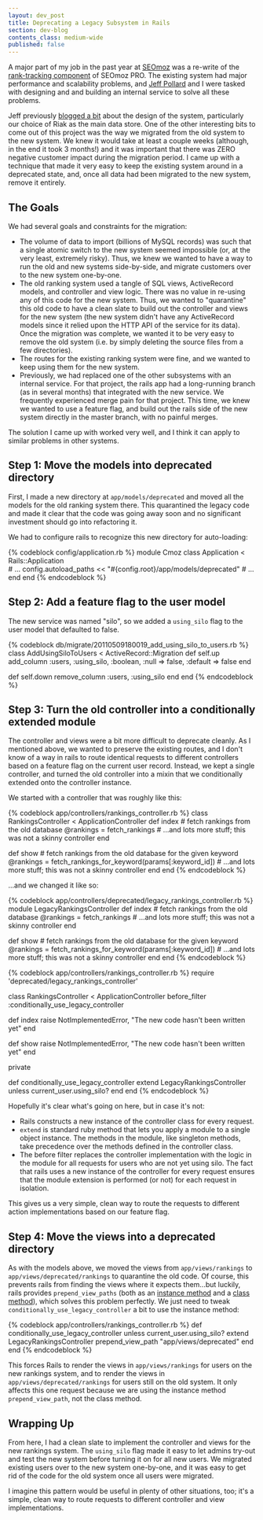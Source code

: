 ```yaml
---
layout: dev_post
title: Deprecating a Legacy Subsystem in Rails
section: dev-blog
contents_class: medium-wide
published: false
---
```


A major part of my job in the past year at [SEOmoz](http://www.seomoz.org/)
was a re-write of the [rank-tracking component](http://www.seomoz.org/features)
of SEOmoz PRO. The existing system had major performance and scalability problems,
and [Jeff Pollard](http://bitfluxx.com/) and I were tasked with designing and
and building an internal service to solve all these problems.

Jeff previously [blogged a bit](http://devblog.seomoz.org/2011/10/using-riak-for-ranking-collection/)
about the design of the system, particularly our choice of Riak as the
main data store. One of the other interesting bits to come out of this
project was the way we migrated from the old system to the new system.
We knew it would take at least a couple weeks (although, in the end it
took 3 months!) and it was important that there was ZERO negative customer
impact during the migration period. I came up with a technique that made
it very easy to keep the existing system around in a deprecated state,
and, once all data had been migrated to the new system, remove it
entirely.

## The Goals

We had several goals and constraints for the migration:

* The volume of data to import (billions of MySQL records) was such that a
  single atomic switch to the new system seemed impossible (or, at the very least,
  extremely risky). Thus, we knew we wanted to have a way to run the old
  and new systems side-by-side, and migrate customers over to the new
  system one-by-one.
* The old ranking system used a tangle of SQL views, ActiveRecord models, and
  controller and view logic. There was no value in re-using any of this
  code for the new system. Thus, we wanted to "quarantine" this old code to
  have a clean slate to build out the controller and views for the new
  system (the new system didn't have any ActiveRecord models since it
  relied upon the HTTP API of the service for its data). Once the
  migration was complete, we wanted it to be very easy to remove the old
  system (i.e. by simply deleting the source files from a few
  directories).
* The routes for the existing ranking system were fine, and we wanted to keep
  using them for the new system.
* Previously, we had replaced one of the other subsystems with an
  internal service. For that project, the rails app had a long-running
  branch (as in several months) that integrated with the new service. We
  frequently experienced merge pain for that project. This time, we knew
  we wanted to use a feature flag, and build out the rails side of the
  new system directly in the master branch, with no painful merges.

The solution I came up with worked very well, and I think it can apply
to similar problems in other systems.

## Step 1: Move the models into deprecated directory

First, I made a new directory at `app/models/deprecated` and moved all
the models for the old ranking system there. This quarantined the legacy
code and made it clear that the code was going away soon and no significant
investment should go into refactoring it.

We had to configure rails to recognize this new directory for
auto-loading:

{% codeblock config/application.rb %}
module Cmoz
  class Application < Rails::Application    
    # ...
    config.autoload_paths << "#{config.root}/app/models/deprecated"
    # ...
  end
end
{% endcodeblock %}

## Step 2: Add a feature flag to the user model

The new service was named "silo", so we added a `using_silo` flag
to the user model that defaulted to false.

{% codeblock db/migrate/20110509180019_add_using_silo_to_users.rb %}
class AddUsingSiloToUsers < ActiveRecord::Migration
  def self.up
    add_column :users, :using_silo, :boolean, :null => false, :default => false
  end

  def self.down
    remove_column :users, :using_silo
  end
end
{% endcodeblock %}

## Step 3: Turn the old controller into a conditionally extended module

The controller and views were a bit more difficult to deprecate cleanly.
As I mentioned above, we wanted to preserve the existing routes, and I
don't know of a way in rails to route identical requests to different
controllers based on a feature flag on the current user record. Instead,
we kept a single controller, and turned the old controller into a mixin
that we conditionally extended onto the controller instance.

We started with a controller that was roughly like this:

{% codeblock app/controllers/rankings_controller.rb %}
class RankingsController < ApplicationController
  def index
    # fetch rankings from the old database
    @rankings = fetch_rankings
    # ...and lots more stuff; this was not a skinny controller
  end

  def show
    # fetch rankings from the old database for the given keyword
    @rankings = fetch_rankings_for_keyword(params[:keyword_id])
    # ...and lots more stuff; this was not a skinny controller
  end
end
{% endcodeblock %}

...and we changed it like so:

{% codeblock app/controllers/deprecated/legacy_rankings_controller.rb %}
module LegacyRankingsController
  def index
    # fetch rankings from the old database
    @rankings = fetch_rankings
    # ...and lots more stuff; this was not a skinny controller
  end

  def show
    # fetch rankings from the old database for the given keyword
    @rankings = fetch_rankings_for_keyword(params[:keyword_id])
    # ...and lots more stuff; this was not a skinny controller
  end
end
{% endcodeblock %}

{% codeblock app/controllers/rankings_controller.rb %}
require 'deprecated/legacy_rankings_controller'

class RankingsController < ApplicationController
  before_filter :conditionally_use_legacy_controller

  def index
    raise NotImplementedError, "The new code hasn't been written yet"
  end

  def show
    raise NotImplementedError, "The new code hasn't been written yet"
  end

private

  def conditionally_use_legacy_controller
    extend LegacyRankingsController unless current_user.using_silo?
  end
end
{% endcodeblock %}

Hopefully it's clear what's going on here, but in case it's not:

* Rails constructs a new instance of the controller class for every
  request.
* `extend` is standard ruby method that lets you apply a module to a
  single object instance. The methods in the module, like singleton
  methods, take precedence over the methods defined in the controller
  class.
* The before filter replaces the controller implementation
  with the logic in the module for all requests for users who
  are not yet using silo. The fact that rails uses a new instance of
  the controller for every request ensures that the module extension is
  performed (or not) for each request in isolation.

This gives us a very simple, clean way to route the requests to
different action implementations based on our feature flag.

## Step 4: Move the views into a deprecated directory

As with the models above, we moved the views from `app/views/rankings`
to `app/views/deprecated/rankings` to quarantine the old code. Of
course, this prevents rails from finding the views where it expects them...but luckily, rails
provides `prepend_view_paths` (both as an [instance
method](https://github.com/rails/rails/blob/v3.1.3/actionpack/lib/abstract_controller/view_paths.rb#L54-56)
and a [class
method](https://github.com/rails/rails/blob/v3.1.3/actionpack/lib/abstract_controller/view_paths.rb#L69-77)),
which solves this problem perfectly. We just need to tweak
`conditionally_use_legacy_controller` a bit to use the instance method:

{% codeblock app/controllers/rankings_controller.rb %}
def conditionally_use_legacy_controller
  unless current_user.using_silo?
    extend LegacyRankingsController
    prepend_view_path "app/views/deprecated"
  end
end
{% endcodeblock %}

This forces Rails to render the views in `app/views/rankings` for users on the new
rankings system, and to render the views in `app/views/deprecated/rankings` for users still on
the old system. It only affects this one request because we are using
the instance method `prepend_view_path`, not the class method.

## Wrapping Up

From here, I had a clean slate to implement the controller and views
for the new rankings system. The `using_silo` flag made it easy to let
admins try-out and test the new system before turning it on for all new
users. We migrated existing users over to the new system one-by-one, and
it was easy to get rid of the code for the old system once all users
were migrated.

I imagine this pattern would be useful in plenty of other situations,
too; it's a simple, clean way to route requests to different controller and
view implementations.
